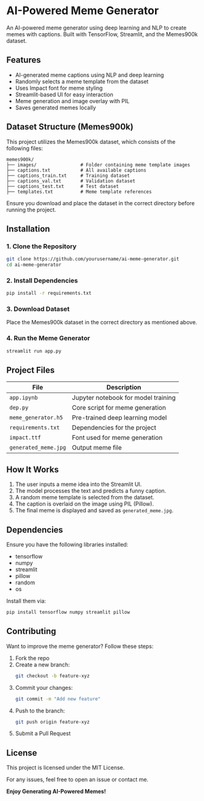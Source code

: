 # AI-Powered Meme Generator

An AI-powered meme generator using deep learning and NLP to create memes with captions. Built with TensorFlow, Streamlit, and the Memes900k dataset.

## Features
- AI-generated meme captions using NLP and deep learning  
- Randomly selects a meme template from the dataset  
- Uses Impact font for meme styling  
- Streamlit-based UI for easy interaction  
- Meme generation and image overlay with PIL  
- Saves generated memes locally  

## Dataset Structure (Memes900k)
This project utilizes the Memes900k dataset, which consists of the following files:

```
memes900k/
├── images/                # Folder containing meme template images
├── captions.txt           # All available captions
├── captions_train.txt     # Training dataset
├── captions_val.txt       # Validation dataset
├── captions_test.txt      # Test dataset
├── templates.txt          # Meme template references
```
Ensure you download and place the dataset in the correct directory before running the project.

## Installation

### 1. Clone the Repository  
```sh
git clone https://github.com/yourusername/ai-meme-generator.git
cd ai-meme-generator
```

### 2. Install Dependencies  
```sh
pip install -r requirements.txt
```

### 3. Download Dataset  
Place the Memes900k dataset in the correct directory as mentioned above.

### 4. Run the Meme Generator  
```sh
streamlit run app.py
```

## Project Files  

| File                 | Description                           |
|----------------------|--------------------------------------|
| `app.ipynb`         | Jupyter notebook for model training  |
| `dep.py`            | Core script for meme generation      |
| `meme_generator.h5` | Pre-trained deep learning model      |
| `requirements.txt`  | Dependencies for the project        |
| `impact.ttf`        | Font used for meme generation       |
| `generated_meme.jpg`| Output meme file                    |

## How It Works  

1. The user inputs a meme idea into the Streamlit UI.  
2. The model processes the text and predicts a funny caption.  
3. A random meme template is selected from the dataset.  
4. The caption is overlaid on the image using PIL (Pillow).  
5. The final meme is displayed and saved as `generated_meme.jpg`.  

## Dependencies  

Ensure you have the following libraries installed:
- tensorflow
- numpy
- streamlit
- pillow
- random
- os

Install them via:  
```sh
pip install tensorflow numpy streamlit pillow
```

## Contributing  

Want to improve the meme generator? Follow these steps:

1. Fork the repo  
2. Create a new branch:  
   ```sh
   git checkout -b feature-xyz
   ```
3. Commit your changes:  
   ```sh
   git commit -m "Add new feature"
   ```
4. Push to the branch:  
   ```sh
   git push origin feature-xyz
   ```
5. Submit a Pull Request  

## License  
This project is licensed under the MIT License.  

For any issues, feel free to open an issue or contact me.  

**Enjoy Generating AI-Powered Memes!**


